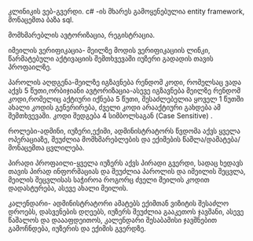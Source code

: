 კლინიკის ვებ-გვერდი.
c# -ის მხარეს გამოყენებულია entity framework, მონაცემთა ბაზა sql.

მომხმარებლის ავტორიზაცია, რეგისტრაცია.

იმეილის ვერიფიკაცია- მეილზე მოდის ვერიფიკაციის ლინკი, წარმატებული აქტივაციის შემთხვევაში იუზერი გადადის თავის პროფაილზე.

პაროლის აღდგენა-მეილზე იგზავნება რენდომ კოდი, რომელსაც ვადა აქვს 5 წუთი,ორბიჯიანი ავტორიზაცია-ასევე იგზავნება მეილზე რენდომ კოდი,რომელიც აქტიური იქნება 5 წუთი, შესაძლებელია ყოველ 1
წუთში ახალი კოდის გენერირება, ძველი კოდი არააქტიური გახდება ამ შემთხვევაში. კოდი
შედგება 4 სიმბოლსაგან (Case Sensitive) .

როლები-ადმინი, იუზერი,ექიმი, ადმინისტრატორს წვდომა აქვს ყველა ოპერაციაზე, შეუძლია მომხმარებლების და ექიმების წაშლა/დამატება/მონაცემთა ცვლილება.

პირადი პროფაილი-ყველა იუზერს აქვს პირადი გვერდი, სადაც ხედავს თავის პირად ინფორმაციას და შეუძლია პაროლის და იმეილის შეცვლა, მეილის შეცვლისას საჭიროა როგორც ძველი მეილის კოდით დადასტურება, ასევე ახალი
მეილის.

კალენდარი- ადმინისტრატორი ამატებს ექიმთან ვიზიტის შესაძლო დროებს, დასვენების დღეებს, იუზერს შეუძლია გააკეთოს ჯავშანი, ასევე წაშალოს და დაააფდეითოს, კალენდარი შესაბამისი ჯავშნებით გამოჩნდება, იუზერის და ექიმის გვერდზე.

